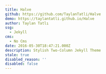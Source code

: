 ```yaml
---
title: Halve
github: https://github.com/TaylanTatli/Halve
demo: https://taylantatli.github.io/Halve
author: Taylan Tatlı
ssg:
  - Jekyll
cms:
  - No Cms
date: 2016-05-30T18:47:21.000Z
description: Stylish Two-Column Jekyll Theme
stale: true
disabled_reason: ''
disabled: false
---
```

